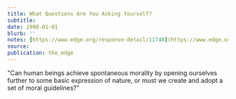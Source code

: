 ```yaml
---
title: What Questions Are You Asking Yourself?
subtitle: 
date: 1998-01-01
blurb: ''
notes: [https://www.edge.org/response-detail/11740](https://www.edge.org/response-detail/11740 https://www.edge.org/response-detail/11740)
source: 
publication: the_edge
---
```


"Can human beings achieve spontaneous morality by opening ourselves further to some basic expression of nature, or must we create and adopt a set of moral guidelines?"
